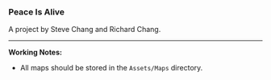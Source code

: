 <h3>Peace Is Alive</h3>

A project by Steve Chang and Richard Chang.

---

<strong>Working Notes:</strong>
- All maps should be stored in the <code>Assets/Maps</code> directory.

